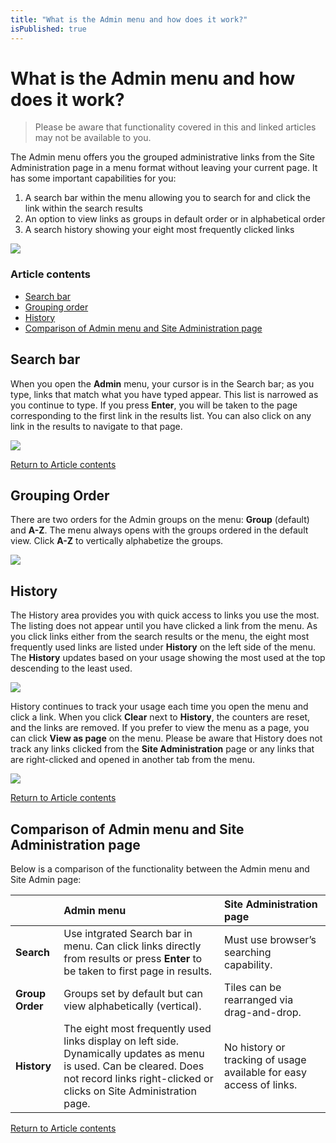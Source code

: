 ```yaml
---
title: "What is the Admin menu and how does it work?"
isPublished: true
---
```


# What is the Admin menu and how does it work?

> Please be aware that functionality covered in this and linked articles may not be available to you.

The Admin menu offers you the grouped administrative links from the Site Administration page in a menu format without leaving your current page. It has some important capabilities for you:
1. A search bar within the menu allowing you to search for and click the link within the search results
1. An option to view links as groups in default order or in alphabetical order
1. A search history showing your eight most frequently clicked links

![](/tms/images/admin-menu-initial.png)

### Article contents
- [Search bar](#search-bar)
- [Grouping order](#grouping-order)
- [History](#history)
- [Comparison of Admin menu and Site Administration page](#comparison-of-admin-menu-and-site-administration-page)

## Search bar
When you open the **Admin** menu, your cursor is in the Search bar; as you type, links that match what you have typed appear. This list is narrowed as you continue to type. If you press **Enter**, you will be taken to the page corresponding to the first link in the results list. You can also click on any link in the results to navigate to that page.

![](/tms/images/admin-search-bar.png)

[Return to Article contents](#article-contents)

## Grouping Order
There are two orders for the Admin groups on the menu: **Group** (default) and **A-Z**. The menu always opens with the groups ordered in the default view. Click **A-Z** to vertically alphabetize the groups. 

![](/tms/images/admin-alpha-sort.png)

## History
The History area provides you with quick access to links you use the most. The listing does not appear until you have clicked a link from the menu. As you click links either from the search results or the menu, the eight most frequently used links are listed under **History** on the left side of the menu. The **History** updates based on your usage showing the most used at the top descending to the least used. 

![](/tms/images/admin-history.png)

History continues to track your usage each time you open the menu and click a link. When you click **Clear** next to **History**, the counters are reset, and the links are removed. If you prefer to view the menu as a page, you can click **View as page** on the menu. Please be aware that History does not track any links clicked from the **Site Administration** page or any links that are right-clicked and opened in another tab from the menu.

![](/tms/images/admin-history-clear-legacy.png)

[Return to Article contents](#article-contents)

## Comparison of Admin menu and Site Administration page
Below is a comparison of the functionality between the Admin menu and Site Admin page:

| | **Admin menu** | **Site Administration page** |
|:--------|:--------|:--------|
| **Search** | Use intgrated Search bar in menu. Can click links directly from results or press **Enter** to be taken to first page in results. | Must use browser’s searching capability. |
| **Group Order** | Groups set by default but can view alphabetically (vertical). | Tiles can be rearranged via drag-and-drop. |
| **History** | The eight most frequently used links display on left side. Dynamically updates as menu is used. Can be cleared. Does not record links right-clicked or clicks on Site Administration page. | No history or tracking of usage available for easy access of links. |

[Return to Article contents](#article-contents)
